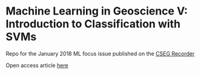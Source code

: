 # Machine Learning in Geoscience V: Introduction to Classification with SVMs
Repo for the January 2018 ML focus issue published on the [CSEG Recorder](https://csegrecorder.com/editions/issue/2018-01)

Open access article [here](https://csegrecorder.com/articles/view/machine-learning-in-geoscience-v-introduction-to-classification-with-svms)

